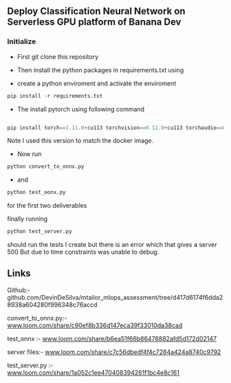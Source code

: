 ## Deploy Classification Neural Network on Serverless GPU platform of Banana Dev

### Initialize

* First git clone this repository 
* Then install the python packages in requirements.txt using 

* create a python enviroment and activate the enviroment

```python
pip install -r requirements.txt
```

* The install pytorch using following command 
```python

pip install torch==1.11.0+cu113 torchvision==0.12.0+cu113 torchaudio==0.11.0 --extra-index-url https://download.pytorch.org/whl/cu113
```
Note I used this version to match the docker image.

* Now run 

```python
python convert_to_onnx.py
```

* and 

```python
python test_oonx.py 
```

for the first two deliverables

finally running

```python
python test_server.py  
```

should run the tests I create but there is an error which that gives a server 500 But due to time constraints was unable to debug.

## Links 
Github:- github.com/DevinDeSilva/mtailor_mlops_assessment/tree/d417d6174f6dda28938a604280f996348c76accd





convert_to_onnx.py:- www.loom.com/share/c90ef8b336d147eca39f33010da38cad



test_onnx :- www.loom.com/share/b6ea51f66b86478882afd5d172d02147



server files:- www.loom.com/share/c7c56dbedf4f4c7284a424a8740c9792



test_server.py :- www.loom.com/share/1a052c1ee470408394261f1bc4e8c161

